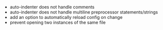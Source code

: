 - auto-indenter does not handle comments
- auto-indenter does not handle multiline preprocessor statements/strings
- add an option to automatically reload config on change
- prevent opening two instances of the same file
